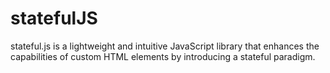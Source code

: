 # statefulJS
stateful.js is a lightweight and intuitive JavaScript library that enhances the capabilities of custom HTML elements by introducing a stateful paradigm.
